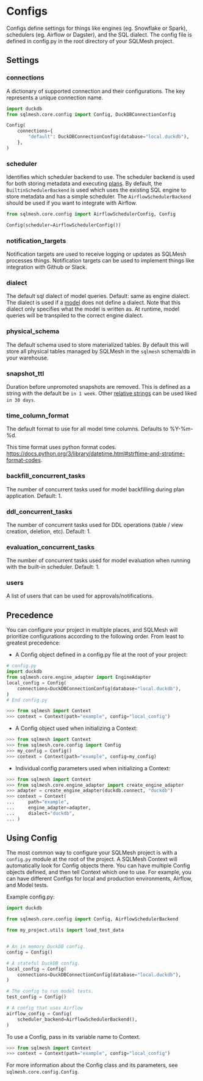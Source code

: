 # Configs
Configs define settings for things like engines (eg. Snowflake or Spark), schedulers (eg. Airflow or Dagster), and the SQL dialect. The config file is defined in config.py in the root directory of your SQLMesh project.

## Settings
### connections
A dictionary of supported connection and their configurations. The key represents a unique connection name.

```python
import duckdb
from sqlmesh.core.config import Config, DuckDBConnectionConfig

Config(
    connections={
        "default": DuckDBConnectionConfig(database="local.duckdb"),
    },
)
```

### scheduler
Identifies which scheduler backend to use. The scheduler backend is used for both storing metadata and executing [plans](/concepts/plans). By default, the `BuiltinSchedulerBackend` is used which uses the existing SQL engine to store metadata and has a simple scheduler. The `AirflowSchedulerBackend` should be used if you want to integrate with Airflow.


```python
from sqlmesh.core.config import AirflowSchedulerConfig, Config

Config(scheduler=AirflowSchedulerConfig())
```

### notification_targets
Notification targets are used to receive logging or updates as SQLMesh processes things. Notification targets can be used to implement things like integration with Github or Slack.

### dialect
The default sql dialect of model queries. Default: same as engine dialect. The dialect is used if a [model](/concepts/models) does not define a dialect. Note that this dialect only specifies what the model is written as. At runtime, model queries will be transpiled to the correct engine dialect.

### physical_schema
The default schema used to store materialized tables. By default this will store all physical tables managed by SQLMesh in the `sqlmesh` schema/db in your warehouse.

### snapshot_ttl
Duration before unpromoted snapshots are removed. This is defined as a string with the default be `in 1 week`. Other [relative strings](https://dateparser.readthedocs.io/en/latest/) can be used liked `in 30 days`.

### time_column_format
The default format to use for all model time columns. Defaults to %Y-%m-%d.

This time format uses python format codes. https://docs.python.org/3/library/datetime.html#strftime-and-strptime-format-codes.

### backfill_concurrent_tasks
The number of concurrent tasks used for model backfilling during plan application. Default: 1.

### ddl_concurrent_tasks
The number of concurrent tasks used for DDL operations (table / view creation, deletion, etc). Default: 1.

### evaluation_concurrent_tasks
The number of concurrent tasks used for model evaluation when running with the built-in scheduler. Default: 1.

### users
A list of users that can be used for approvals/notifications.

## Precedence

You can configure your project in multiple places, and SQLMesh will prioritize configurations according to
the following order. From least to greatest precedence:

- A Config object defined in a config.py file at the root of your project:

```python
# config.py
import duckdb
from sqlmesh.core.engine_adapter import EngineAdapter
local_config = Config(
    connections=DuckDBConnectionConfig(database="local.duckdb"),
)
# End config.py

>>> from sqlmesh import Context
>>> context = Context(path="example", config="local_config")

```

- A Config object used when initializing a Context:

```python
>>> from sqlmesh import Context
>>> from sqlmesh.core.config import Config
>>> my_config = Config()
>>> context = Context(path="example", config=my_config)

```

- Individual config parameters used when initializing a Context:

```python
>>> from sqlmesh import Context
>>> from sqlmesh.core.engine_adapter import create_engine_adapter
>>> adapter = create_engine_adapter(duckdb.connect, "duckdb")
>>> context = Context(
...     path="example",
...     engine_adapter=adapter,
...     dialect="duckdb",
... )
```

## Using Config

The most common way to configure your SQLMesh project is with a `config.py` module at the root of the
project. A SQLMesh Context will automatically look for Config objects there. You can have multiple
Config objects defined, and then tell Context which one to use. For example, you can have different
Configs for local and production environments, Airflow, and Model tests.

Example config.py:
```python
import duckdb

from sqlmesh.core.config import Config, AirflowSchedulerBackend

from my_project.utils import load_test_data


# An in memory DuckDB config.
config = Config()

# A stateful DuckDB config.
local_config = Config(
    connections=DuckDBConnectionConfig(database="local.duckdb"),
)

# The config to run model tests.
test_config = Config()

# A config that uses Airflow
airflow_config = Config(
    scheduler_backend=AirflowSchedulerBackend(),
)
```

To use a Config, pass in its variable name to Context.
```python
>>> from sqlmesh import Context
>>> context = Context(path="example", config="local_config")

```

For more information about the Config class and its parameters, see `sqlmesh.core.config.Config`.
